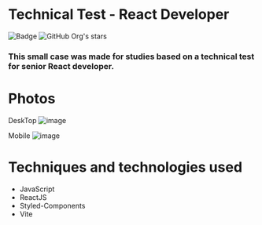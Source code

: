 # Technical Test - React Developer
![Badge ](http://img.shields.io/static/v1?label=STATUS&message=Concluido&color=GREEN&style=for-the-badge)
![GitHub Org's stars](https://img.shields.io/github/stars/camilafernanda?style=social)
<h3>This small case was made for studies based on a technical test for senior React developer.</h3>


# Photos
DeskTop
![image](https://github.com/user-attachments/assets/bf9b1a6c-fb8b-48bb-bf20-fbe656f05832)

Mobile
![image](https://github.com/user-attachments/assets/ce295de8-4011-49d3-be13-6e90fd1519ec)



#  Techniques and technologies used
* JavaScript
* ReactJS
* Styled-Components
* Vite
